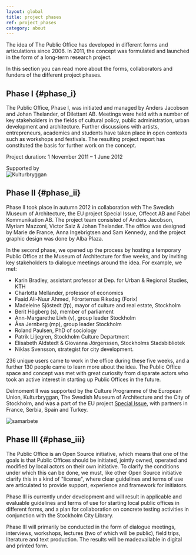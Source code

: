 ```yaml
---
layout: global
title: project phases
ref: project_phases
category: about
---
```


The idea of The Public Office has developed in different forms and articulations since 2006. In 2011, the concept was formulated and launched in the form of a long-term research project.   

In this section you can read more about the forms, collaborators and funders of the different project phases.

## Phase I {#phase_i}

The Public Office, Phase I, was initiated and managed by Anders Jacobson and Johan Thelander, of Dilettant AB. Meetings were held with a number of key stakeholders in the fields of cultural policy, public administration, urban development and architecture. Further discussions with artists, entrepreneurs, academics and students have taken place in open contexts such as workshops and festivals. The resulting project report has constituted the basis for further work on the concept.  

Project duration: 1 November 2011 – 1 June 2012    

Supported by   
![Kulturbryggan](http://allmannakontoret.se/assets/img/kb.png)

## Phase II {#phase_ii}

Phase II took place in autumn 2012 in collaboration with The Swedish Museum of Architecture, the EU project Special Issue, Offecct AB and Fabel Kommunikation AB. The project team consisted of Anders Jacobson, Myriam Mazzoni, Victor Saiz & Johan Thelander. The office was designed by Marie de France, Anna Ingebrigtsen and Sam Kennedy, and the project graphic design was done by Alba Plaza.

In the second phase, we opened up the process by hosting a temporary Public Office at the Museum of Architecture for five weeks, and by inviting key stakeholders to dialogue meetings around the idea. For example, we met:

* Karin Bradley, assistant professor at Dep. for Urban & Regional Studies, KTH
* Charlotta Mellander, professor of economics
* Faaid Ali-Nuur Ahmed, Förorternas Riksdag (Forix)
* Madeleine Sjöstedt (fp), mayor of culture and real estate, Stockholm
* Berit Högberg (s), member of parliament
* Ann-Margarethe Livh (v), group leader Stockholm
* Åsa Jernberg (mp), group leader Stockholm
* Roland Paulsen, PhD of sociology
* Patrik Liljegren, Stockholm Culture Department
* Elisabeth Aldstedt & Giovanna Jörgenssen, Stockholms Stadsbibliotek
* Niklas Svensson, strategist for city development.

236 unique users came to work in the office during these five weeks, and a further 130 people came to learn more about the idea. The Public Office space and concept was met with great curiosity from disparate actors who took an active interest in starting up Public Offices in the future.

Delmoment II was supported by the Culture Programme of the European Union, Kulturbryggan, The Swedish Museum of Architecture and the City of Stockholm, and was a part of the EU project [Special Issue](http://specialissue.eu), with partners in France, Serbia, Spain and Turkey. 

![samarbete](http://allmannakontoret.se/assets/img/logos.png)

## Phase III {#phase_iii}

The Public Office is an Open Source initiative, which means that one of the goals is that Public Offices should be initiated, jointly owned, operated and modified by local actors on their own initiative. To clarify the conditions under which this can be done, we must, like other Open Source initiative clarify this in a kind of "license", where clear guidelines and terms of use are articulated to provide support, experience and framework for initiators.

Phase III is currently under development and will result in applicable and evaluable guidelines and terms of use for starting local public offices in different forms, and a plan for collaboration on concrete testing activities in conjunction with the Stockholm City Library.

Phase III will primarily be conducted in the form of dialogue meetings, interviews, workshops, lectures (two of which will be public), field trips, literature and text production. The results will be made ​​available in digital and printed form.
